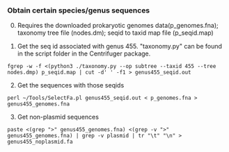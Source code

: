 ### Obtain certain species/genus sequences 
0. Requires the downloaded prokaryotic genomes data(p_genomes.fna); taxonomy tree file (nodes.dm); seqid to taxid map file (p_seqid.map)

1. Get the seq id associated with genus 455. "taxonomy.py" can be found in the script folder in the Centrifuger package.
```
fgrep -w -f <(python3 ./taxonomy.py --op subtree --taxid 455 --tree nodes.dmp) p_seqid.map | cut -d' ' -f1 > genus455_seqid.out
```

2. Get the sequences with those seqids
```
perl ~/Tools/SelectFa.pl genus455_seqid.out < p_genomes.fna > genus455_genomes.fna
```

3. Get non-plasmid sequences
```
paste <(grep ">" genus455_genomes.fna) <(grep -v ">" genus455_genomes.fna) | grep -v plasmid | tr "\t" "\n" > genus455_noplasmid.fa
```

